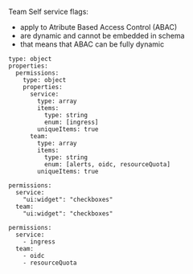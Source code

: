 Team Self service flags:
- apply to Atribute Based Access Control (ABAC)
- are dynamic and cannot be embedded in schema
- that means that ABAC can be fully dynamic


```
type: object
properties:
  permissions:
    type: object
    properties:
      service:
        type: array
        items:
          type: string
          enum: [ingress]
        uniqueItems: true
      team:
        type: array
        items:
          type: string
          enum: [alerts, oidc, resourceQuota]
        uniqueItems: true
```

```
permissions:
  service:
    "ui:widget": "checkboxes"
  team:
    "ui:widget": "checkboxes"
```



```
permissions:
  service:
    - ingress
  team:
    - oidc
    - resourceQuota
```